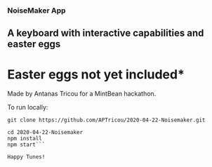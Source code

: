 ### NoiseMaker App

## A keyboard with interactive capabilities and easter eggs

# Easter eggs not yet included*

Made by Antanas Tricou for a MintBean hackathon.

To run locally:

```
git clone https://github.com/APTricou/2020-04-22-Noisemaker.git

cd 2020-04-22-Noisemaker
npm install
npm start```

Happy Tunes!